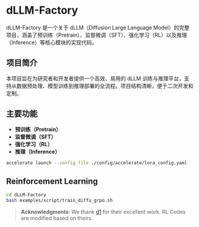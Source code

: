 # dLLM-Factory

dLLM-Factory 是一个关于 dLLM（Diffusion Large Language Model）的完整项目，涵盖了预训练（Pretrain）、监督微调（SFT）、强化学习（RL）以及推理（Inference）等核心模块的实现代码。

## 项目简介

本项目旨在为研究者和开发者提供一个高效、易用的 dLLM 训练与推理平台，支持从数据预处理、模型训练到推理部署的全流程。项目结构清晰，便于二次开发和定制。

## 主要功能

- **预训练（Pretrain）**
- **监督微调（SFT）**
- **强化学习（RL）**
- **推理（Inference）**

```sh
accelerate launch --config_file ./config/accelerate/lora_config.yaml  ./SFT_script/sft.py
```

## Reinforcement Learning

```sh
cd dLLM-Factory
bash examples/script/train_diffu_grpo.sh
```

> **Acknowledgments**: We thank [d1](https://github.com/dllm-reasoning/d1) for their excellent work. RL Codes are modified based on theirs.